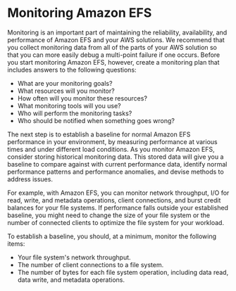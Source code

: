 # Monitoring Amazon EFS<a name="monitoring_overview"></a>

Monitoring is an important part of maintaining the reliability, availability, and performance of Amazon EFS and your AWS solutions\. We recommend that you collect monitoring data from all of the parts of your AWS solution so that you can more easily debug a multi\-point failure if one occurs\. Before you start monitoring Amazon EFS, however, create a monitoring plan that includes answers to the following questions:
+ What are your monitoring goals?
+ What resources will you monitor?
+ How often will you monitor these resources?
+ What monitoring tools will you use?
+ Who will perform the monitoring tasks?
+ Who should be notified when something goes wrong?

The next step is to establish a baseline for normal Amazon EFS performance in your environment, by measuring performance at various times and under different load conditions\. As you monitor Amazon EFS, consider storing historical monitoring data\. This stored data will give you a baseline to compare against with current performance data, identify normal performance patterns and performance anomalies, and devise methods to address issues\.

For example, with Amazon EFS, you can monitor network throughput, I/O for read, write, and metadata operations, client connections, and burst credit balances for your file systems\. If performance falls outside your established baseline, you might need to change the size of your file system or the number of connected clients to optimize the file system for your workload\.

To establish a baseline, you should, at a minimum, monitor the following items:
+ Your file system's network throughput\.
+ The number of client connections to a file system\.
+ The number of bytes for each file system operation, including data read, data write, and metadata operations\.

